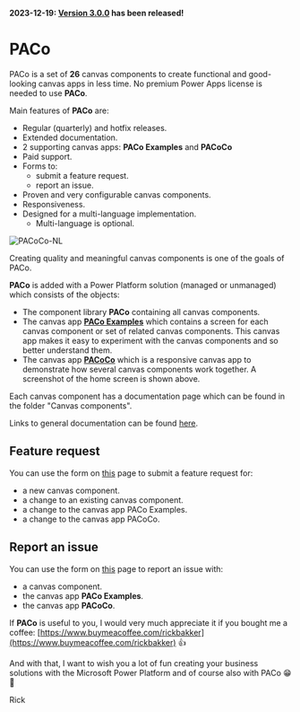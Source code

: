 **2023-12-19: [Version 3.0.0](./Releases/Release%20notes.md) has been released!**

# PACo
PACo is a set of **26** canvas components to create functional and good-looking canvas apps in less time. No premium Power Apps license is needed to use **PACo**.

Main features of **PACo** are:
* Regular (quarterly) and hotfix releases.
* Extended documentation.
* 2 supporting canvas apps: **PACo Examples** and **PACoCo**
* Paid support.
* Forms to:
  * submit a feature request.
  * report an issue.
* Proven and very configurable canvas components.
* Responsiveness.
* Designed for a multi-language implementation.
  * Multi-language is optional.

![PACoCo-NL](https://github.com/formsandflows/PACo/assets/35654198/ee38ce20-c5e1-4f45-a9e0-db3c502ffb2b)

Creating quality and meaningful canvas components is one of the goals of PACo.

**PACo** is added with a Power Platform solution (managed or unmanaged) which consists of the objects:
* The component library **PACo** containing all canvas components.
* The canvas app **[PACo Examples](https://www.formsandflows.nl/redirects/paco-github-paco-examples)** which contains a screen for each canvas component or set of related canvas components. This canvas app makes it easy to experiment with the canvas components and so better understand them.
* The canvas app **[PACoCo](https://www.formsandflows.nl/redirects/paco-github-pacoco)** which is a responsive canvas app to demonstrate how several canvas components work together. A screenshot of the home screen is shown above.

Each canvas component has a documentation page which can be found in the folder "Canvas components".

Links to general documentation can be found [here](https://www.formsandflows.nl/redirects/paco-github-documentation).

## Feature request
You can use the form on [this](https://www.formsandflows.nl/redirects/paco-github-feature-request) page to submit a feature request for:
* a new canvas component.
* a change to an existing canvas component.
* a change to the canvas app PACo Examples.
* a change to the canvas app PACoCo.

## Report an issue
You can use the form on [this](https://www.formsandflows.nl/redirects/paco-github-report-issue) page to report an issue with:
* a canvas component.
* the canvas app **PACo Examples**.
* the canvas app **PACoCo**.

If **PACo** is useful to you, I would very much appreciate it if you bought me a coffee: [https://www.buymeacoffee.com/rickbakker](https://www.buymeacoffee.com/rickbakker) 👍

And with that, I want to wish you a lot of fun creating your business solutions with the Microsoft Power Platform and of course also with PACo 😁👊

Rick
